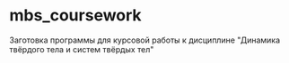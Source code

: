 # mbs_coursework
Заготовка программы для курсовой работы к дисциплине "Динамика твёрдого тела и систем твёрдых тел" 

